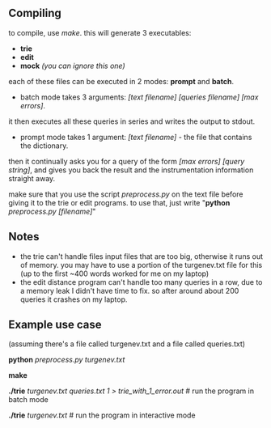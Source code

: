 Compiling
---------
to compile, use *make*. this will generate 3 executables:

- **trie**
- **edit**
- **mock** *(you can ignore this one)*

each of these files can be executed in 2 modes: **prompt** and **batch**.

- batch mode takes 3 arguments: *[text filename]* *[queries filename]* *[max errors]*.

it then executes all these queries in series and writes the output to stdout.

- prompt mode takes 1 argument: *[text filename]* - the file that contains the dictionary.

then it continually asks you for a query of the form *[max errors]* *[query string]*,
and gives you back the result and the instrumentation information straight away.

make sure that you use the script *preprocess.py* on the text file before giving
it to the trie or edit programs. to use that, just write "**python** *preprocess.py [filename]*"

Notes
-----

- the trie can't handle files input files that are too big, otherwise it runs out of memory.
  you may have to use a portion of the turgenev.txt file for this (up to the first ~400 words
  worked for me on my laptop)
- the edit distance program can't handle too many queries in a row, due to a memory leak
  I didn't have time to fix. so after around about 200 queries it crashes on my laptop.

Example use case
----------------

(assuming there's a file called turgenev.txt and a file called queries.txt)

**python** *preprocess.py turgenev.txt*

**make**

**./trie** *turgenev.txt queries.txt 1 > trie_with_1_error.out* # run the program in batch mode

**./trie** *turgenev.txt* # run the program in interactive mode